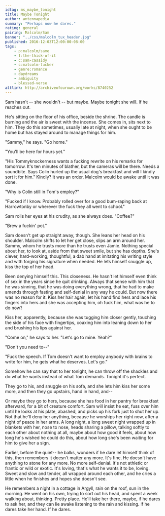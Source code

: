 ```yaml
---
idtag: ms_maybe_tonight
title: Maybe Tonight
author: antennapedia
summary: "Perhaps now he dares."
rating: general
pairing: Malcolm/Sam
banner: "../css/malcolm_tux_header.jpg"
published: 2016-12-03T12:00:00-08:00
tags:
    - p:malcolm/same
    - f:the-thick-of-it
    - c:sam-cassidy
    - c:malcolm-tucker
    - genre:romance
    - daydreams
    - ambiguity
    - blessed-verse
altlink: http://archiveofourown.org/works/8740252
---
```


Sam hasn't -- she wouldn't -- but maybe. Maybe tonight she will. If he reaches out.

He's sitting on the floor of his office, beside the shrine. The candle is burning and the air is sweet with the incense. She comes in, sits next to him. They do this sometimes, usually late at night, when she ought to be home but has stayed around to manage things for him.

"Sammy," he says. "Go home."

"You'll be here for hours yet."

"His Tommyknockerness wants a fucking rewrite on his remarks for tomorrow. It's ten minutes of blather, but the cameras will be there. Needs a soundbite. Says Colin hurled up the usual dog's breakfast and will I kindly sort it for him." Kindly? It was an order. Malcolm would be awake until it was done.

"Why is Colin still in Tom's employ?"

"Fucked if I know. Probably rolled over for a good bum-raping back at Harrowtonby or wherever the fuck they all went to school."

Sam rolls her eyes at his crudity, as she always does. "Coffee?"

"Brew a fuckin' pot."

Sam doesn't get up straight away, though. She leans her head on his shoulder. Malcolm shifts to let her get close, slips an arm around her. Sammy, whom he trusts more than he trusts even Jamie. Nothing special about her, to look at, aside from that sweet smile, but she has depths. She's clever, hard-working, thoughtful, a dab hand at imitating his writing style and with forging his signature when needed. He lets himself snuggle up, kiss the top of her head.

Been denying himself this. This closeness. He hasn't let himself even think of sex in the years since he quit drinking. Always that sense with him that he was sinning, that he was doing everything wrong, that he had to make amends through fasting and self-denial in any way he could. But now there was no reason for it. Kiss her hair again, let his hand find hers and lace his fingers into hers and she was accepting him, oh fuck him, what was he to do now?

Kiss her, apparently, because she was tugging him closer gently, touching the side of his face with fingertips, coaxing him into leaning down to her and brushing his lips against her.

"Come on," he says to her. "Let's go to mine. Yeah?"

"Don't you need to--"

"Fuck the speech. If Tom doesn't want to employ anybody with brains to write for him, he gets what he deserves. Let's go."

Somehow he can say that to her tonight, he can throw off the shackles and do what he wants instead of what Tom demands. Tonight it's perfect.

They go to his, and snuggle on his sofa, and she lets him kiss her some more, and then they go upstairs, hand in hand, and--

Or maybe they go to hers, because she has food in her pantry for breakfast afterward, for a bit of creature comfort. Sam will insist he eat, fuss over him until he looks at his plate, abashed, and picks up his fork just to shut her up. Not that he'll deny her anything, because he worships her right now, after a night of peace in her arms. A long night, a long sweet night wrapped up in blankets with her, nose to nose, heads sharing a pillow, talking softly to each other about nothing at all, maybe about how good it feels, about how long he's wished he could do this, about how long she's been waiting for him to give her a sign.

Earlier, before the quiet-- he balks, wonders if he dare let himself think of this, then remembers it doesn't matter any more. It's fine. He doesn't have anything to atone for any more. No more self-denial. It's not athletic or frantic or wild or exotic. It's loving, that's what he wants it to be, loving. Sweet and slow and tender, all wrapped around each other, and he cries a little when he finishes and hopes she doesn't see.

He remembers a night in a cottage in Argyll, rain on the roof, sun in the morning. He went on his own, trying to sort out his head, and spent a week walking about, thinking. Pretty place. He'll take her there, maybe, if he dares to ask her, and they can lie awake listening to the rain and kissing. If he dares take her hand. If he dares.
